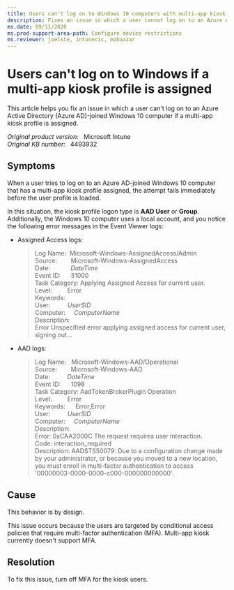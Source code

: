 ```yaml
---
title: Users can't log on to Windows 10 computers with multi-app kiosk profile assigned
description: Fixes an issue in which a user cannot log on to an Azure AD-joined Windows 10 computer if a multi-app kiosk profile is assigned.
ms.date: 09/11/2020
ms.prod-support-area-path: Configure device restrictions
ms.reviewer: joelste, intunecic, mobazzar
---
```

# Users can't log on to Windows if a multi-app kiosk profile is assigned

This article helps you fix an issue in which a user can't log on to an Azure Active Directory (Azure AD)-joined Windows 10 computer if a multi-app kiosk profile is assigned.

_Original product version:_ &nbsp; Microsoft Intune  
_Original KB number:_ &nbsp; 4493932

## Symptoms

When a user tries to log on to an Azure AD-joined Windows 10 computer that has a multi-app kiosk profile assigned, the attempt fails immediately before the user profile is loaded.

In this situation, the kiosk profile logon type is **AAD User** or **Group**. Additionally, the Windows 10 computer uses a local account, and you notice the following error messages in the Event Viewer logs:

- Assigned Access logs:

    > Log Name: &nbsp;Microsoft-Windows-AssignedAccess/Admin  
    > Source: &nbsp; &nbsp; &nbsp; &nbsp;Microsoft-Windows-AssignedAccess  
    > Date: &nbsp; &nbsp; &nbsp; &nbsp; &nbsp; &nbsp;*DateTime*  
    > Event ID: &nbsp; &nbsp; &nbsp;31000  
    > Task Category: Applying Assigned Access for current user.  
    > Level: &nbsp; &nbsp; &nbsp; &nbsp; Error  
    > Keywords:  
    > User: &nbsp; &nbsp; &nbsp; &nbsp; &nbsp;*UserSID*  
    > Computer: &nbsp; &nbsp; *ComputerName*  
    > Description:  
    > Error Unspecified error applying assigned access for current user, signing out...

- AAD logs:

    > Log Name: &nbsp; Microsoft-Windows-AAD/Operational  
    > Source: &nbsp; &nbsp; &nbsp; &nbsp;Microsoft-Windows-AAD  
    > Date: &nbsp; &nbsp; &nbsp; &nbsp; &nbsp;*DateTime*  
    > Event ID: &nbsp; &nbsp; &nbsp;1098  
    > Task Category: AadTokenBrokerPlugin Operation  
    > Level: &nbsp; &nbsp; &nbsp; &nbsp; Error  
    > Keywords: &nbsp; &nbsp; &nbsp;Error,Error  
    > User: &nbsp; &nbsp; &nbsp; &nbsp; &nbsp;*UserSID*  
    > Computer: &nbsp; &nbsp; *ComputerName*  
    > Description:  
    > Error: 0xCAA2000C The request requires user interaction.  
    > Code: interaction_required  
    > Description: AADSTS50079: Due to a configuration change made by your administrator, or because you moved to a new location, you must enroll in multi-factor authentication to access '00000003-0000-0000-c000-000000000000'.

## Cause

This behavior is by design.

This issue occurs because the users are targeted by conditional access policies that require multi-factor authentication (MFA). Multi-app kiosk currently doesn't support MFA.

## Resolution

To fix this issue, turn off MFA for the kiosk users.
